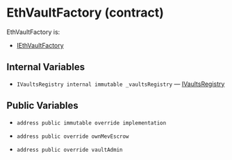 # EthVaultFactory (contract)

EthVaultFactory is:

* [IEthVaultFactory](../../../contracts/interfaces/IEthVaultFactory.sol.md)

## Internal Variables

* `IVaultsRegistry internal immutable _vaultsRegistry` — [IVaultsRegistry](../../../contracts/interfaces/IVaultsRegistry.sol.md)

## Public Variables

* `address public immutable override implementation`

* `address public override ownMevEscrow`

* `address public override vaultAdmin`
